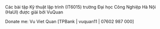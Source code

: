 Các bài tập Kỹ thuật lập trình (IT6015) trường Đại học Công Nghiệp Hà Nội (HaUI) được giải bởi VuQuan

Donate me: Vu Viet Quan [TPBank | vuquan11 | 07602 987 000]
